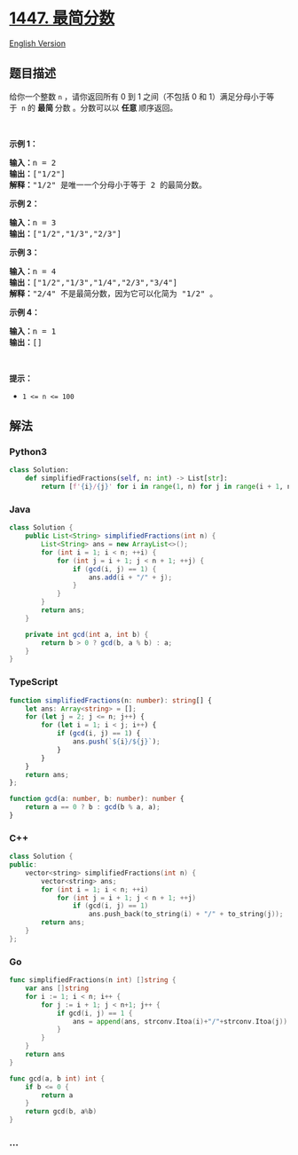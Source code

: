 # [1447. 最简分数](https://leetcode-cn.com/problems/simplified-fractions)

[English Version](/solution/1400-1499/1447.Simplified%20Fractions/README_EN.md)

## 题目描述

<!-- 这里写题目描述 -->

<p>给你一个整数&nbsp;<code>n</code>&nbsp;，请你返回所有 0 到 1 之间（不包括 0 和 1）满足分母小于等于&nbsp;&nbsp;<code>n</code>&nbsp;的 <strong>最简&nbsp;</strong>分数&nbsp;。分数可以以 <strong>任意&nbsp;</strong>顺序返回。</p>

<p>&nbsp;</p>

<p><strong>示例 1：</strong></p>

<pre><strong>输入：</strong>n = 2
<strong>输出：</strong>[&quot;1/2&quot;]
<strong>解释：</strong>&quot;1/2&quot; 是唯一一个分母小于等于 2 的最简分数。</pre>

<p><strong>示例 2：</strong></p>

<pre><strong>输入：</strong>n = 3
<strong>输出：</strong>[&quot;1/2&quot;,&quot;1/3&quot;,&quot;2/3&quot;]
</pre>

<p><strong>示例 3：</strong></p>

<pre><strong>输入：</strong>n = 4
<strong>输出：</strong>[&quot;1/2&quot;,&quot;1/3&quot;,&quot;1/4&quot;,&quot;2/3&quot;,&quot;3/4&quot;]
<strong>解释：</strong>&quot;2/4&quot; 不是最简分数，因为它可以化简为 &quot;1/2&quot; 。</pre>

<p><strong>示例 4：</strong></p>

<pre><strong>输入：</strong>n = 1
<strong>输出：</strong>[]
</pre>

<p>&nbsp;</p>

<p><strong>提示：</strong></p>

<ul>
	<li><code>1 &lt;= n &lt;= 100</code></li>
</ul>

## 解法

<!-- 这里可写通用的实现逻辑 -->

<!-- tabs:start -->

### **Python3**

<!-- 这里可写当前语言的特殊实现逻辑 -->

```python
class Solution:
    def simplifiedFractions(self, n: int) -> List[str]:
        return [f'{i}/{j}' for i in range(1, n) for j in range(i + 1, n + 1) if gcd(i, j) == 1]
```

### **Java**

<!-- 这里可写当前语言的特殊实现逻辑 -->

```java
class Solution {
    public List<String> simplifiedFractions(int n) {
        List<String> ans = new ArrayList<>();
        for (int i = 1; i < n; ++i) {
            for (int j = i + 1; j < n + 1; ++j) {
                if (gcd(i, j) == 1) {
                    ans.add(i + "/" + j);
                }
            }
        }
        return ans;
    }

    private int gcd(int a, int b) {
        return b > 0 ? gcd(b, a % b) : a;
    }
}
```

### **TypeScript**

```ts
function simplifiedFractions(n: number): string[] {
    let ans: Array<string> = [];
    for (let j = 2; j <= n; j++) {
        for (let i = 1; i < j; i++) {
            if (gcd(i, j) == 1) {
                ans.push(`${i}/${j}`);
            } 
        }
    }
    return ans;
};

function gcd(a: number, b: number): number {
    return a == 0 ? b : gcd(b % a, a);
}
```

### **C++**

```cpp
class Solution {
public:
    vector<string> simplifiedFractions(int n) {
        vector<string> ans;
        for (int i = 1; i < n; ++i)
            for (int j = i + 1; j < n + 1; ++j)
                if (gcd(i, j) == 1)
                    ans.push_back(to_string(i) + "/" + to_string(j));
        return ans;
    }
};
```

### **Go**

```go
func simplifiedFractions(n int) []string {
	var ans []string
	for i := 1; i < n; i++ {
		for j := i + 1; j < n+1; j++ {
			if gcd(i, j) == 1 {
				ans = append(ans, strconv.Itoa(i)+"/"+strconv.Itoa(j))
			}
		}
	}
	return ans
}

func gcd(a, b int) int {
	if b <= 0 {
		return a
	}
	return gcd(b, a%b)
}
```

### **...**

```

```

<!-- tabs:end -->
